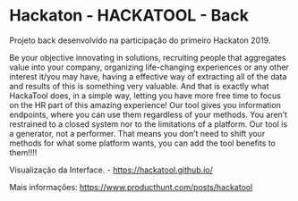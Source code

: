 # Hackaton - HACKATOOL - Back

Projeto back desenvolvido na participação do primeiro Hackaton 2019.

Be your objective innovating in solutions, recruiting people that aggregates value into your company, organizing life-changing experiences or any other interest it/you may have, having a effective way of extracting all of the data and results of this is something very valuable. And that is exactly what HackaTool does, in a simple way, letting you have more free time to focus on the HR part of this amazing experience! Our tool gives you information endpoints, where you can use them regardless of your methods. You aren’t restrained to a closed system nor to the limitations of a platform. Our tool is a generator, not a performer. That means you don’t need to shift your methods for what some platform wants, you can add the tool benefits to them!!!!


Visualização da Interface. - https://hackatool.github.io/

Mais informações: https://www.producthunt.com/posts/hackatool


